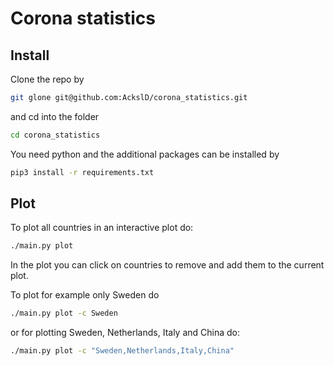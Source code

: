 # Corona statistics

## Install
Clone the repo by
```sh
git glone git@github.com:AckslD/corona_statistics.git
```
and cd into the folder
```sh
cd corona_statistics
```

You need python and the additional packages can be installed by
```sh
pip3 install -r requirements.txt
```

## Plot
To plot all countries in an interactive plot do:
```sh
./main.py plot
```
In the plot you can click on countries to remove and add them to the current plot.

To plot for example only Sweden do
```sh
./main.py plot -c Sweden
```
or for plotting Sweden, Netherlands, Italy and China do:
```sh
./main.py plot -c "Sweden,Netherlands,Italy,China"
```
